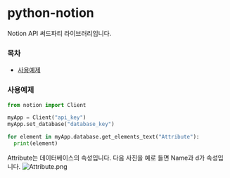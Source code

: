 # python-notion

Notion API 써드파티 라이브러리입니다.

### 목차
- [사용예제](#사용예제)

### 사용예제
```py
from notion import Client

myApp = Client("api_key")
myApp.set_database("database_key")

for element in myApp.database.get_elements_text("Attribute"):
  print(element)
```

Attribute는 데이터베이스의 속성입니다. 다음 사진을 예로 들면 Name과 d가 속성입니다.
![Attribute.png](https://user-images.githubusercontent.com/87903147/181211395-47968388-1aa2-4ebc-b476-111e46719477.png)
